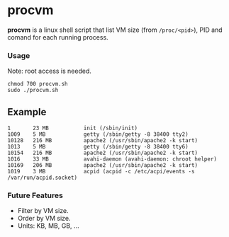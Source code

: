 # procvm
**procvm** is a linux shell script that list VM size (from `/proc/<pid>`), PID and comand for each running process.

### Usage
Note: root access is needed.

	chmod 700 procvm.sh
	sudo ./procvm.sh

## Example
	1       23 MB           init (/sbin/init)
	1009    5 MB            getty (/sbin/getty -8 38400 tty2)
	10128   216 MB          apache2 (/usr/sbin/apache2 -k start)
	1013    5 MB            getty (/sbin/getty -8 38400 tty6)
	10154   216 MB          apache2 (/usr/sbin/apache2 -k start)
	1016    33 MB           avahi-daemon (avahi-daemon: chroot helper)
	10169   206 MB          apache2 (/usr/sbin/apache2 -k start)
	1019    3 MB            acpid (acpid -c /etc/acpi/events -s /var/run/acpid.socket)

### Future Features
* Filter by VM size.
* Order by VM size.
* Units: KB, MB, GB, ...